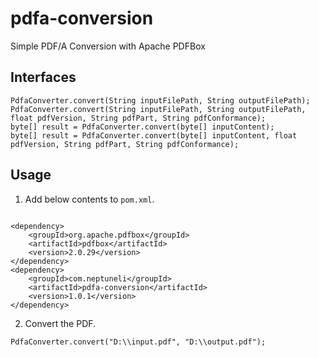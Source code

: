 # pdfa-conversion
Simple PDF/A Conversion with Apache PDFBox

## Interfaces

```
PdfaConverter.convert(String inputFilePath, String outputFilePath);
PdfaConverter.convert(String inputFilePath, String outputFilePath, float pdfVersion, String pdfPart, String pdfConformance);
byte[] result = PdfaConverter.convert(byte[] inputContent);
byte[] result = PdfaConverter.convert(byte[] inputContent, float pdfVersion, String pdfPart, String pdfConformance);
```

## Usage

1. Add below contents to `pom.xml`.

```

<dependency>
	<groupId>org.apache.pdfbox</groupId>
	<artifactId>pdfbox</artifactId>
	<version>2.0.29</version>
</dependency>
<dependency>
	<groupId>com.neptuneli</groupId>
	<artifactId>pdfa-conversion</artifactId>
	<version>1.0.1</version>
</dependency>
```

2. Convert the PDF.

```
PdfaConverter.convert("D:\\input.pdf", "D:\\output.pdf");
```
